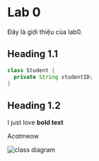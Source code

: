 # Lab 0
Đây là giới thiệu của lab0.
## Heading 1.1

```Java
class Student {
  private String studentID;
}
```
## Heading 1.2

I just love **bold text**

A*cat*meow

![class diagram](https://www.planttext.com/api/plantuml/png/Z5D1JiCm4Bpx5Jw6Gpw0K5H1RmsLKAs8wv9QyOhOGOaDL8YNSU19V86r5BknWu2SdDdPzSniylNnkPaiZDRfdh6sXsdYTmwC6B51QVWRu_IKtDBvaX_iYAQR8Qa1-npKO7SAN0fpRb7lKEgz0kF75e_oz3ACny2w87wDaxqAX6hkUvNwHg50QMEhXdspx0i5zXxq1oIAzosvK3M8jQKdDPZk6bQuwU3Km523fieMh9pnPwISSdBlQ8Zd3UwXbsSZDRRguBOKmnQCAgBdW5Hd1m6A3ho0zEeMI0svRFFhxGYc4meMkk9SaQvX7X_N8vJqgHIqx3ytisYvXNyivNwroNYxeXT1DH--m5ysdD2pEFEcTRJBpxeigpoCLNsjcENvULei_k0mgITeKCROHfgZ__c-0G00__y30000)
